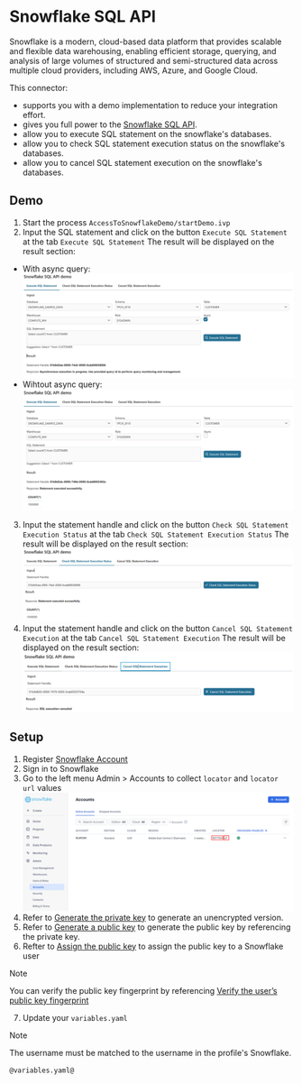 # Snowflake SQL API

Snowflake is a modern, cloud-based data platform that provides scalable and flexible data warehousing, enabling efficient storage, querying, and analysis of large volumes of structured and semi-structured data across multiple cloud providers, including AWS, Azure, and Google Cloud.

This connector:

- supports you with a demo implementation to reduce your integration effort.
- gives you full power to the [Snowflake SQL API](https://docs.snowflake.com/developer-guide/sql-api/index?_fsi=io7jNW4M&_fsi=io7jNW4M#limitations-of-the-sql-api).
- allow you to execute SQL statement on the snowflake's databases.
- allow you to check SQL statement execution status on the snowflake's databases.
- allow you to cancel SQL statement execution on the snowflake's databases.

## Demo

1. Start the process `AccessToSnowflakeDemo/startDemo.ivp`
2. Input the SQL statement and click on the button `Execute SQL Statement` at the tab `Execute SQL Statement`
The result will be displayed on the result section:
- With async query:
![async-query](images/execute-sql-statement-with-async.png)
- Wihtout async query:
![non-async-query](images/execute-sql-statement-without-async.png)
3. Input the statement handle and click on the button `Check SQL Statement Execution Status` at the tab `Check SQL Statement Execution Status`
The result will be displayed on the result section:
![check-sql-statement-execution-status](images/check-sql-statement-execution-status.png)
4. Input the statement handle and click on the button `Cancel SQL Statement Execution` at the tab `Cancel SQL Statement Execution`
The result will be displayed on the result section:
![cancel-sql-statement-execution](images/cancel-sql-statement-execution.png)

## Setup

1. Register [Snowflake Account](https://signup.snowflake.com)
2. Sign in to Snowflake
3. Go to the left menu Admin > Accounts to collect `locator` and `locator url` values
![get-locator](images/get-locator.png)
4. Refer to [Generate the private key](https://docs.snowflake.com/en/user-guide/key-pair-auth#generate-the-private-key) to generate an unencrypted version.
5. Refer to [Generate a public key](https://docs.snowflake.com/en/user-guide/key-pair-auth#generate-a-public-key) to generate the public key by referencing the private key.
6. Refter to [Assign the public key](https://docs.snowflake.com/en/user-guide/key-pair-auth#assign-the-public-key-to-a-snowflake-user) to assign the public key to a Snowflake user
> [!NOTE]
> You can verify the public key fingerprint by referencing [Verify the user’s public key fingerprint](https://docs.snowflake.com/en/user-guide/key-pair-auth#verify-the-user-s-public-key-fingerprint)
7. Update your `variables.yaml`
> [!NOTE]
> The username must be matched to the username in the profile's Snowflake.

```
@variables.yaml@
```
